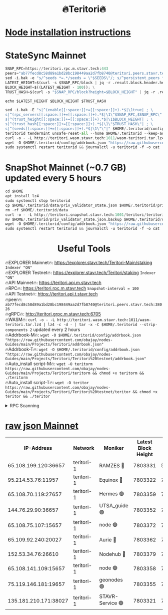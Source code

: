 <h1 align="center"> 🔥Teritori🔥</h1>


[Node installation instructions](https://github.com/obajay/nodes-Guides/tree/main/Projects/Teritori)
=

# StateSync Mainnet
```python
SNAP_RPC=https://teritori.rpc.m.stavr.tech:443
peers="ab77fecd8c58d89a1bd28bc198449aa2d7fb8740@teritori.peers.stavr.tech:38026"
sed -i.bak -e "s/^seeds *=.*/seeds = \"$SEEDS\"/; s/^persistent_peers *=.*/persistent_peers = \"$PEERS\"/" $HOME/.teritorid/config/config.toml
LATEST_HEIGHT=$(curl -s $SNAP_RPC/block | jq -r .result.block.header.height); \
BLOCK_HEIGHT=$((LATEST_HEIGHT - 100)); \
TRUST_HASH=$(curl -s "$SNAP_RPC/block?height=$BLOCK_HEIGHT" | jq -r .result.block_id.hash)

echo $LATEST_HEIGHT $BLOCK_HEIGHT $TRUST_HASH

sed -i.bak -E "s|^(enable[[:space:]]+=[[:space:]]+).*$|\1true| ; \
s|^(rpc_servers[[:space:]]+=[[:space:]]+).*$|\1\"$SNAP_RPC,$SNAP_RPC\"| ; \
s|^(trust_height[[:space:]]+=[[:space:]]+).*$|\1$BLOCK_HEIGHT| ; \
s|^(trust_hash[[:space:]]+=[[:space:]]+).*$|\1\"$TRUST_HASH\"| ; \
s|^(seeds[[:space:]]+=[[:space:]]+).*$|\1\"\"|" $HOME/.teritorid/config/config.toml
teritorid tendermint unsafe-reset-all --home $HOME/.teritorid --keep-addr-book
curl -o - -L http://teritori.wasm.stavr.tech:1011/wasm-teritori.tar.lz4 | lz4 -c -d - | tar -x -C $HOME/.teritorid --strip-components 2
wget -O $HOME/.teritorid/config/addrbook.json "https://raw.githubusercontent.com/obajay/nodes-Guides/main/Projects/Teritori/addrbook.json"
sudo systemctl restart teritorid && journalctl -u teritorid -f -o cat
```

# SnapShot Mainnet (~0.7 GB) updated every 5 hours
```python
cd $HOME
apt install lz4
sudo systemctl stop teritorid
cp $HOME/.teritorid/data/priv_validator_state.json $HOME/.teritorid/priv_validator_state.json.backup
rm -rf $HOME/.teritorid/data
curl -o - -L http://teritori.snapshot.stavr.tech:1001/teritori/teritori-snap.tar.lz4 | lz4 -c -d - | tar -x -C $HOME/.teritorid --strip-components 2
mv $HOME/.teritorid/priv_validator_state.json.backup $HOME/.teritorid/data/priv_validator_state.json
wget -O $HOME/.teritorid/config/addrbook.json "https://raw.githubusercontent.com/obajay/nodes-Guides/main/Projects/Teritori/addrbook.json"
sudo systemctl restart teritorid && journalctl -u teritorid -f -o cat
```
 <h1 align="center"> Useful Tools</h1>

🔥EXPLORER Mainnet🔥:      https://explorer.stavr.tech/Teritori-Main/staking      `Indexer "ON"` \
🔥EXPLORER Testnet🔥:        https://explorer.stavr.tech/Teritori/staking            `Indexer "ON"` \
🔥API Mainnet🔥:                   https://teritori.api.m.stavr.tech \
🔥RPC🔥:                                   https://teritori.rpc.m.stavr.tech                         `Snapshot-interval = 100` \
🔥API Testnet🔥:                     https://teritori.api.t.stavr.tech \
🔥peer🔥:                     `ab77fecd8c58d89a1bd28bc198449aa2d7fb8740@teritori.peers.stavr.tech:38026` \
🔥gRPC🔥:                                http://teritori.grpc.m.stavr.tech:6705 \
🔥WASM🔥: ```curl -o - -L http://teritori.wasm.stavr.tech:1011/wasm-teritori.tar.lz4 | lz4 -c -d - | tar -x -C $HOME/.teritorid --strip-components 2``` updated every 2 hours \
🔥Addrbook-M🔥:    ```wget -O $HOME/.teritorid/config/addrbook.json "https://raw.githubusercontent.com/obajay/nodes-Guides/main/Projects/Teritori/addrbook.json"``` \
🔥Addrbook-T🔥:    ```wget -O $HOME/.teritorid/config/addrbook.json "https://raw.githubusercontent.com/obajay/nodes-Guides/main/Projects/Teritori/Teritori%20testnet/addrbook.json"``` \
🔥Auto_install script-M🔥: ```wget -O teritorm https://raw.githubusercontent.com/obajay/nodes-Guides/main/Projects/Teritori/teritorm && chmod +x teritorm && ./teritorm``` \
🔥Auto_install script-T🔥: ```wget -O teritor https://raw.githubusercontent.com/obajay/nodes-Guides/main/Projects/Teritori/Teritori%20testnet/teritor && chmod +x teritor && ./teritor```

<details>
<summary>RPC Scanning</summary>

<h2 align="center"> We scan nodes in real time every 4 hours. And we provide the final result of RPC endpoints.
We cannot influence the operation of these nodes in any way. </h2>


```python
If Voting Power is higher than 0 --> then the Node is a validator of the network and may be subject to attack and be a potential threat to the chain.
```
```python
We marked such validators with a red symbol
```

</details>

[raw json Mainnet](https://rpc-check.teritorim.stavr.tech/teritorim/rpc-teritorim-result.json)
=



<table><tr><th>IP-Address</th><th>Network</th><th>Moniker</th><th>Latest Block Height</th><th>Earliest Block Height</th><th>Catching Up</th><th>Tx Index</th><th>Voting Power</th><th>Scan Time</th></tr><tr><td>65.108.199.120:36657</td><td>teritori-1</td><td>RAMZES 🔴</td><td>7803331</td><td>5996001</td><td>False</td><td>on</td><td>786768</td><td>2024-03-10T13:32:11.614147934UTC</td></tr><tr><td>95.214.53.76:11957</td><td>teritori-1</td><td>Equinox 🔴</td><td>7803322</td><td>7203180</td><td>False</td><td>on</td><td>1530509</td><td>2024-03-10T13:31:22.314902939UTC</td></tr><tr><td>65.108.70.119:27657</td><td>teritori-1</td><td>Hermes 🟢</td><td>7803359</td><td>7203180</td><td>False</td><td>on</td><td>0</td><td>2024-03-10T13:34:55.144427345UTC</td></tr><tr><td>144.76.29.90:36657</td><td>teritori-1</td><td>UTSA_guide 🟢</td><td>7803352</td><td>7208001</td><td>False</td><td>on</td><td>0</td><td>2024-03-10T13:34:14.130632277UTC</td></tr><tr><td>65.108.75.107:15657</td><td>teritori-1</td><td>node 🟢</td><td>7803372</td><td>7358868</td><td>False</td><td>on</td><td>0</td><td>2024-03-10T13:36:10.710010488UTC</td></tr><tr><td>65.109.92.240:20027</td><td>teritori-1</td><td>Aurie 🔴</td><td>7803362</td><td>7568001</td><td>False</td><td>on</td><td>119310</td><td>2024-03-10T13:35:11.863928368UTC</td></tr><tr><td>152.53.34.76:26610</td><td>teritori-1</td><td>Nodehub 🔴</td><td>7803379</td><td>7580883</td><td>False</td><td>on</td><td>65383</td><td>2024-03-10T13:36:50.915983253UTC</td></tr><tr><td>65.108.141.109:15657</td><td>teritori-1</td><td>node 🟢</td><td>7803358</td><td>7714496</td><td>False</td><td>on</td><td>0</td><td>2024-03-10T13:34:50.006698913UTC</td></tr><tr><td>75.119.146.181:19657</td><td>teritori-1</td><td>geonodes 🟢</td><td>7803355</td><td>7747478</td><td>False</td><td>on</td><td>0</td><td>2024-03-10T13:34:33.280763306UTC</td></tr><tr><td>135.181.210.171:38027</td><td>teritori-1</td><td>STAVR-Service 🟢</td><td>7803321</td><td>7800001</td><td>False</td><td>on</td><td>0</td><td>2024-03-10T13:31:13.662251062UTC</td></tr></table>
